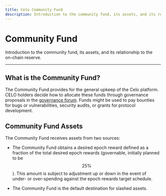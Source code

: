 ```yaml
---
title: Celo Community Fund
description: Introduction to the community fund, its assets, and its relationship to the on-chain reserve.
---
```


# Community Fund

Introduction to the community fund, its assets, and its relationship to the on-chain reserve.

---

## What is the Community Fund?

The Community Fund provides for the general upkeep of the Celo platform. CELO holders decide how to allocate these funds through governance proposals in the [governance forum](https://forum.celo.org/). Funds might be used to pay bounties for bugs or vulnerabilities, security audits, or grants for protocol development.

## Community Fund Assets

The Community Fund receives assets from two sources:

- The Community Fund obtains a desired epoch reward defined as a fraction of the total desired epoch rewards \(governable, initially planned to be $$25\%$$\). This amount is subject to adjustment up or down in the event of under- or over-spending against the epoch rewards target schedule.

- The Community Fund is the default destination for slashed assets.
